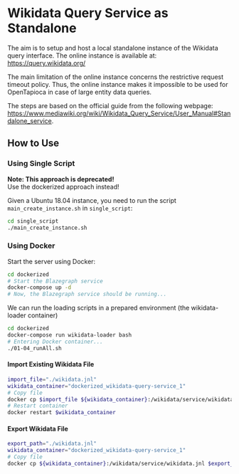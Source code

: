 # Wikidata Query Service as Standalone

The aim is to setup and host a local standalone instance of the Wikidata query interface. The online instance is available at: https://query.wikidata.org/  

The main limitation of the online instance concerns the restrictive request timeout policy. Thus, the online instance makes it impossible to be used for OpenTapioca in case of large entity data queries.  

The steps are based on the official guide from the following webpage: https://www.mediawiki.org/wiki/Wikidata_Query_Service/User_Manual#Standalone_service.

## How to Use

### Using Single Script
**Note: This approach is deprecated!**  
Use the dockerized approach instead!  

Given a Ubuntu 18.04 instance, you need to run the script `main_create_instance.sh` in `single_script`:
```bash
cd single_script
./main_create_instance.sh
```

### Using Docker
Start the server using Docker:
```bash
cd dockerized
# Start the Blazegraph service
docker-compose up -d
# Now, the Blazegraph service should be running...  
```

We can run the loading scripts in a prepared environment (the wikidata-loader container)
```bash
cd dockerized
docker-compose run wikidata-loader bash
# Entering Docker container...
./01-04_runAll.sh
```

#### Import Existing Wikidata File
```bash
import_file="./wikidata.jnl"
wikidata_container="dockerized_wikidata-query-service_1"
# Copy file
docker cp $import_file ${wikidata_container}:/wikidata/service/wikidata.jnl
# Restart container
docker restart $wikidata_container
```

#### Export Wikidata File
```bash
export_path="./wikidata.jnl"
wikidata_container="dockerized_wikidata-query-service_1"
# Copy file
docker cp ${wikidata_container}:/wikidata/service/wikidata.jnl $export_path
```